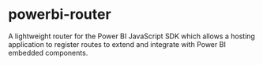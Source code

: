 # powerbi-router
A lightweight router for the Power BI JavaScript SDK which allows a hosting application to register routes to extend and integrate with Power BI embedded components.
